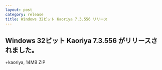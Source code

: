 ```yaml
---
layout: post
category: release
title: Windows 32ビット Kaoriya 7.3.556 リリース
---
```


Windows 32ビット Kaoriya 7.3.556 がリリースされました。
-------------------------------------------------------

+kaoriya, 14MB ZIP
